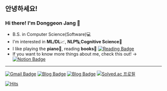 ## 안녕하세요!
### Hi there! I'm Donggeon Jang 👋

* B.S. in Computer Science(Software)💻
* I'm interested in **ML/DL**📈, **NLP**🔠,**Cognitive Science**🤍
* I like playing the **piano**🎹, reading **books**📖 [![Reading Badge](https://img.shields.io/badge/ReadingList-90C75A?style=flat)](https://mycogno.notion.site/2022-03937be1176b4e3388d64181de6ba5e8)
* If you want to know more things about me, check this out! -> [![Notion Badge](https://img.shields.io/badge/Portfolio-000000?style=flat&logo=Notion&logoColor=white)](https://mycogno.notion.site/Donggeon-Jang-72d4330f89d04502a67fc3f73af34a94)

---
[![Gmail Badge](https://img.shields.io/badge/Gmail-D14836?style=flat&logo=Gmail&logoColor=white)](mailto:jdg4661@gmail.com)
[![Blog Badge](https://img.shields.io/badge/NaverBlog-03C75A?style=flat)](https://blog.naver.com/jdg4661)
[![Blog Badge](https://img.shields.io/badge/Velog-61D9EB?style=flat)](https://velog.io/@mycogno)
[![Solved.ac
프로필](http://mazassumnida.wtf/api/mini/generate_badge?boj=jdg4661)](https://solved.ac/jdg4661)

[![Hits](https://hits.seeyoufarm.com/api/count/incr/badge.svg?url=https%3A%2F%2Fgithub.com%2Fmycogno&count_bg=%2379C83D&title_bg=%23555555&icon=&icon_color=%23E7E7E7&title=hits&edge_flat=false)](https://hits.seeyoufarm.com)
